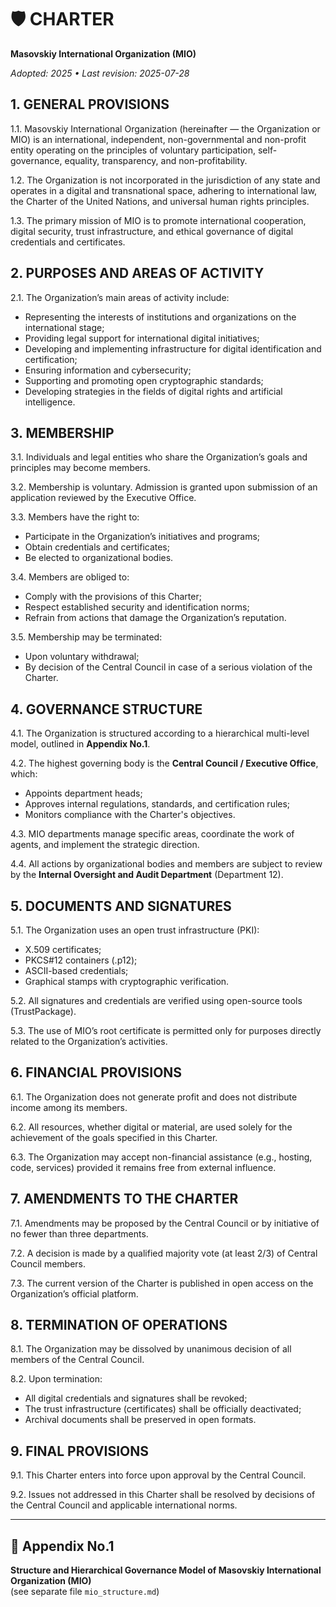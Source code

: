 # 🛡 CHARTER  
**Masovskiy International Organization (MIO)**  

_Adopted: 2025 • Last revision: 2025-07-28_

## 1. GENERAL PROVISIONS

1.1. Masovskiy International Organization (hereinafter — the Organization or MIO) is an international, independent, non-governmental and non-profit entity operating on the principles of voluntary participation, self-governance, equality, transparency, and non-profitability.

1.2. The Organization is not incorporated in the jurisdiction of any state and operates in a digital and transnational space, adhering to international law, the Charter of the United Nations, and universal human rights principles.

1.3. The primary mission of MIO is to promote international cooperation, digital security, trust infrastructure, and ethical governance of digital credentials and certificates.

## 2. PURPOSES AND AREAS OF ACTIVITY

2.1. The Organization’s main areas of activity include:
- Representing the interests of institutions and organizations on the international stage;
- Providing legal support for international digital initiatives;
- Developing and implementing infrastructure for digital identification and certification;
- Ensuring information and cybersecurity;
- Supporting and promoting open cryptographic standards;
- Developing strategies in the fields of digital rights and artificial intelligence.

## 3. MEMBERSHIP

3.1. Individuals and legal entities who share the Organization’s goals and principles may become members.

3.2. Membership is voluntary. Admission is granted upon submission of an application reviewed by the Executive Office.

3.3. Members have the right to:
- Participate in the Organization’s initiatives and programs;
- Obtain credentials and certificates;
- Be elected to organizational bodies.

3.4. Members are obliged to:
- Comply with the provisions of this Charter;
- Respect established security and identification norms;
- Refrain from actions that damage the Organization’s reputation.

3.5. Membership may be terminated:
- Upon voluntary withdrawal;
- By decision of the Central Council in case of a serious violation of the Charter.

## 4. GOVERNANCE STRUCTURE

4.1. The Organization is structured according to a hierarchical multi-level model, outlined in **Appendix No.1**.

4.2. The highest governing body is the **Central Council / Executive Office**, which:
- Appoints department heads;
- Approves internal regulations, standards, and certification rules;
- Monitors compliance with the Charter's objectives.

4.3. MIO departments manage specific areas, coordinate the work of agents, and implement the strategic direction.

4.4. All actions by organizational bodies and members are subject to review by the **Internal Oversight and Audit Department** (Department 12).

## 5. DOCUMENTS AND SIGNATURES

5.1. The Organization uses an open trust infrastructure (PKI):
- X.509 certificates;
- PKCS#12 containers (.p12);
- ASCII-based credentials;
- Graphical stamps with cryptographic verification.

5.2. All signatures and credentials are verified using open-source tools (TrustPackage).

5.3. The use of MIO’s root certificate is permitted only for purposes directly related to the Organization’s activities.

## 6. FINANCIAL PROVISIONS

6.1. The Organization does not generate profit and does not distribute income among its members.

6.2. All resources, whether digital or material, are used solely for the achievement of the goals specified in this Charter.

6.3. The Organization may accept non-financial assistance (e.g., hosting, code, services) provided it remains free from external influence.

## 7. AMENDMENTS TO THE CHARTER

7.1. Amendments may be proposed by the Central Council or by initiative of no fewer than three departments.

7.2. A decision is made by a qualified majority vote (at least 2/3) of Central Council members.

7.3. The current version of the Charter is published in open access on the Organization’s official platform.

## 8. TERMINATION OF OPERATIONS

8.1. The Organization may be dissolved by unanimous decision of all members of the Central Council.

8.2. Upon termination:
- All digital credentials and signatures shall be revoked;
- The trust infrastructure (certificates) shall be officially deactivated;
- Archival documents shall be preserved in open formats.

## 9. FINAL PROVISIONS

9.1. This Charter enters into force upon approval by the Central Council.

9.2. Issues not addressed in this Charter shall be resolved by decisions of the Central Council and applicable international norms.

---

## 📎 Appendix No.1  
**Structure and Hierarchical Governance Model of Masovskiy International Organization (MIO)**  
(see separate file `mio_structure.md`)
